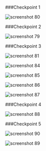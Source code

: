 ###Checkpoint 1

![screenshot 80](https://cloud.githubusercontent.com/assets/16448052/14517507/451ce16a-01dc-11e6-83b7-ada4c033de2e.png)

###Checkpoint 2

![screenshot 79](https://cloud.githubusercontent.com/assets/16448052/14517513/5075453e-01dc-11e6-985d-3137b67fef79.png)

###Checkpoint 3

![screenshot 81](https://cloud.githubusercontent.com/assets/16448052/14517523/65efb804-01dc-11e6-8dcf-422912ceb9fc.png)
 
![screenshot 84](https://cloud.githubusercontent.com/assets/16448052/14517524/69ab3c20-01dc-11e6-82f3-7e5ab1b4d707.png)

![screenshot 85](https://cloud.githubusercontent.com/assets/16448052/14517527/6f7fa7ee-01dc-11e6-9a9f-38990559385c.png)

![screenshot 86](https://cloud.githubusercontent.com/assets/16448052/14517529/76c2f9e8-01dc-11e6-8a53-83559e8be6b0.png)

![screenshot 87](https://cloud.githubusercontent.com/assets/16448052/14517534/7f46c6a8-01dc-11e6-9789-cec551b7cba0.png)

###Checkpoint 4

![screenshot 88](https://cloud.githubusercontent.com/assets/16448052/14517535/829e7fa8-01dc-11e6-8dad-3cb761aa6687.png)

###Checkpoint 5

![screenshot 90](https://cloud.githubusercontent.com/assets/16448052/14517536/85bfbdc8-01dc-11e6-8e7f-066ec0c6c833.png)

![screenshot 89](https://cloud.githubusercontent.com/assets/16448052/14517537/8850e076-01dc-11e6-9dd3-151237760c7f.png)
